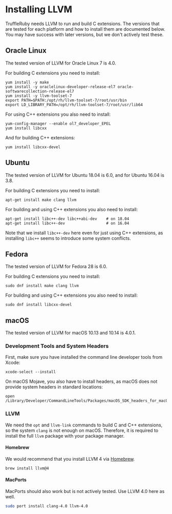 # Installing LLVM

TruffleRuby needs LLVM to run and build C extensions. The versions that are
tested for each platform and how to install them are documented below. You may
have success with later versions, but we don't actively test these.

## Oracle Linux

The tested version of LLVM for Oracle Linux 7 is 4.0.

For building C extensions you need to install:

```
yum install -y make
yum install -y oraclelinux-developer-release-el7 oracle-softwarecollection-release-el7
yum install -y llvm-toolset-7
export PATH=$PATH:/opt/rh/llvm-toolset-7/root/usr/bin
export LD_LIBRARY_PATH=/opt/rh/llvm-toolset-7/root/usr/lib64
```

For using C++ extensions you also need to install:

```
yum-config-manager --enable ol7_developer_EPEL
yum install libcxx
```

And for building C++ extensions:

```
yum install libcxx-devel
```

## Ubuntu

The tested version of LLVM for Ubuntu 18.04 is 6.0, and for Ubuntu 16.04 is 3.8.

For building C extensions you need to install:

```
apt-get install make clang llvm
```

For building and using C++ extensions you also need to install:

```
apt-get install libc++-dev libc++abi-dev    # on 18.04
apt-get install libc++-dev                  # on 16.04
```

Note that we install `libc++-dev` here even for just using C++ extensions, as
installing `libc++` seems to introduce some system conflicts.

## Fedora

The tested version of LLVM for Fedora 28 is 6.0.

For building C extensions you need to install:

```
sudo dnf install make clang llvm
```

For building and using C++ extensions you also need to install:

```
sudo dnf install libcxx-devel
```

## macOS

The tested version of LLVM for macOS 10.13 and 10.14 is 4.0.1.

### Development Tools and System Headers

First, make sure you have installed the command line developer tools from Xcode:

```
xcode-select --install
```

On macOS Mojave, you also have to install headers, as macOS does not provide system headers in standard locations:

```
open /Library/Developer/CommandLineTools/Packages/macOS_SDK_headers_for_macOS_10.14.pkg
```

### LLVM

We need the `opt` and `llvm-link` commands to build C and C++ extensions, so the system `clang` is not enough on macOS.
Therefore, it is required to install the full `llvm` package with your package manager.

#### Homebrew

We would recommend that you install LLVM 4 via [Homebrew](https://brew.sh).

```bash
brew install llvm@4
```

#### MacPorts

MacPorts should also work but is not actively tested. Use LLVM 4.0 here as well.

```bash
sudo port install clang-4.0 llvm-4.0
```
